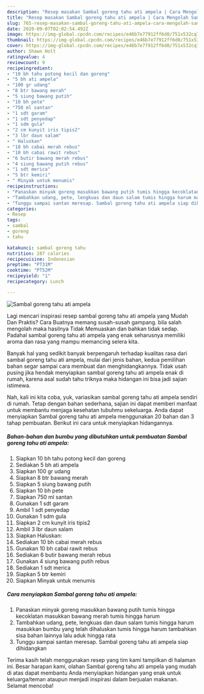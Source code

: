 ```yaml
---
description: "Resep masakan Sambal goreng tahu ati ampela | Cara Mengolah Sambal goreng tahu ati ampela Yang Mudah Dan Praktis"
title: "Resep masakan Sambal goreng tahu ati ampela | Cara Mengolah Sambal goreng tahu ati ampela Yang Mudah Dan Praktis"
slug: 765-resep-masakan-sambal-goreng-tahu-ati-ampela-cara-mengolah-sambal-goreng-tahu-ati-ampela-yang-mudah-dan-praktis
date: 2020-09-07T02:02:54.492Z
image: https://img-global.cpcdn.com/recipes/e46b7e77912ff6d0/751x532cq70/sambal-goreng-tahu-ati-ampela-foto-resep-utama.jpg
thumbnail: https://img-global.cpcdn.com/recipes/e46b7e77912ff6d0/751x532cq70/sambal-goreng-tahu-ati-ampela-foto-resep-utama.jpg
cover: https://img-global.cpcdn.com/recipes/e46b7e77912ff6d0/751x532cq70/sambal-goreng-tahu-ati-ampela-foto-resep-utama.jpg
author: Shawn Holt
ratingvalue: 4
reviewcount: 9
recipeingredient:
- "10 bh tahu potong kecil dan goreng"
- "5 bh ati ampela"
- "100 gr udang"
- "8 btr bawang merah"
- "5 siung bawang putih"
- "10 bh pete"
- "750 ml santan"
- "1 sdt garam"
- "1 sdt penyedap"
- "1 sdm gula"
- "2 cm kunyit iris tipis2"
- "3 lbr daun salam"
- " Haluskan"
- "10 bh cabai merah rebus"
- "10 bh cabai rawit rebus"
- "6 butir bawang merah rebus"
- "4 siung bawang putih rebus"
- "1 sdt merica"
- "5 btr kemiri"
- " Minyak untuk menumis"
recipeinstructions:
- "Panaskan minyak goreng masukkan bawang putih tumis hingga kecoklatan masukkan bawang merah tumis hingga harum"
- "Tambahkan udang, pete, lengkuas dan daun salam tumis hingga harum masukkan bumbu yang telah dihaluskan tumis hingga harum tambahkan sisa bahan lainnya lalu aduk hingga rata"
- "Tunggu sampai santan meresap. Sambal goreng tahu ati ampela siap dihidangkan"
categories:
- Resep
tags:
- sambal
- goreng
- tahu

katakunci: sambal goreng tahu 
nutrition: 287 calories
recipecuisine: Indonesian
preptime: "PT31M"
cooktime: "PT52M"
recipeyield: "1"
recipecategory: Lunch

---
```



![Sambal goreng tahu ati ampela](https://img-global.cpcdn.com/recipes/e46b7e77912ff6d0/751x532cq70/sambal-goreng-tahu-ati-ampela-foto-resep-utama.jpg)

Lagi mencari inspirasi resep sambal goreng tahu ati ampela yang Mudah Dan Praktis? Cara Buatnya memang susah-susah gampang. bila salah mengolah maka hasilnya Tidak Memuaskan dan bahkan tidak sedap. Padahal sambal goreng tahu ati ampela yang enak seharusnya memiliki aroma dan rasa yang mampu memancing selera kita.



Banyak hal yang sedikit banyak berpengaruh terhadap kualitas rasa dari sambal goreng tahu ati ampela, mulai dari jenis bahan, kedua pemilihan bahan segar sampai cara membuat dan menghidangkannya. Tidak usah pusing jika hendak menyiapkan sambal goreng tahu ati ampela enak di rumah, karena asal sudah tahu triknya maka hidangan ini bisa jadi sajian istimewa.


Nah, kali ini kita coba, yuk, variasikan sambal goreng tahu ati ampela sendiri di rumah. Tetap dengan bahan sederhana, sajian ini dapat memberi manfaat untuk membantu menjaga kesehatan tubuhmu sekeluarga. Anda dapat menyiapkan Sambal goreng tahu ati ampela menggunakan 20 bahan dan 3 tahap pembuatan. Berikut ini cara untuk menyiapkan hidangannya.

<!--inarticleads1-->

##### Bahan-bahan dan bumbu yang dibutuhkan untuk pembuatan Sambal goreng tahu ati ampela:

1. Siapkan 10 bh tahu potong kecil dan goreng
1. Sediakan 5 bh ati ampela
1. Siapkan 100 gr udang
1. Siapkan 8 btr bawang merah
1. Siapkan 5 siung bawang putih
1. Siapkan 10 bh pete
1. Siapkan 750 ml santan
1. Gunakan 1 sdt garam
1. Ambil 1 sdt penyedap
1. Gunakan 1 sdm gula
1. Siapkan 2 cm kunyit iris tipis2
1. Ambil 3 lbr daun salam
1. Siapkan  Haluskan:
1. Sediakan 10 bh cabai merah rebus
1. Gunakan 10 bh cabai rawit rebus
1. Sediakan 6 butir bawang merah rebus
1. Gunakan 4 siung bawang putih rebus
1. Sediakan 1 sdt merica
1. Siapkan 5 btr kemiri
1. Siapkan  Minyak untuk menumis




<!--inarticleads2-->

##### Cara menyiapkan Sambal goreng tahu ati ampela:

1. Panaskan minyak goreng masukkan bawang putih tumis hingga kecoklatan masukkan bawang merah tumis hingga harum
1. Tambahkan udang, pete, lengkuas dan daun salam tumis hingga harum masukkan bumbu yang telah dihaluskan tumis hingga harum tambahkan sisa bahan lainnya lalu aduk hingga rata
1. Tunggu sampai santan meresap. Sambal goreng tahu ati ampela siap dihidangkan




Terima kasih telah menggunakan resep yang tim kami tampilkan di halaman ini. Besar harapan kami, olahan Sambal goreng tahu ati ampela yang mudah di atas dapat membantu Anda menyiapkan hidangan yang enak untuk keluarga/teman ataupun menjadi inspirasi dalam berjualan makanan. Selamat mencoba!
